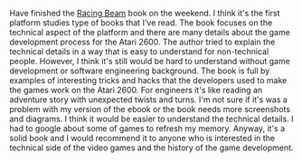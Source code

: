 Have finished the [Racing Beam](https://mitpress.mit.edu/9780262539760/racing-the-beam/) book on the weekend. I think it's the first platform studies type of books that I've read. The book focuses on the technical aspect of the platform and there are many details about the game development process for the Atari 2600. The author tried to explain the technical details in a way that is easy to understand for non-technical people. However, I think it's still would be hard to understand without game development or software engineering background. 
The book is full by examples of interesting tricks and hacks that the developers used to make the games work on the Atari 2600. For engineers it's like reading an adventure story with unexpected twists and turns. I'm not sure if it's was a problem with my version of the ebook or the book needs more screenshots and diagrams. I think it would be easier to understand the technical details. I had to google about some of games to refresh my memory. Anyway, it's a solid book and I would recommend it to anyone who is interested in the technical side of the video games and the history of the game development.